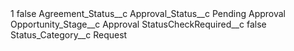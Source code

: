 <?xml version="1.0" encoding="UTF-8"?>
<CustomMetadata xmlns="http://soap.sforce.com/2006/04/metadata" xmlns:xsi="http://www.w3.org/2001/XMLSchema-instance" xmlns:xsd="http://www.w3.org/2001/XMLSchema">
    <label>1</label>
    <protected>false</protected>
    <values>
        <field>Agreement_Status__c</field>
        <value xsi:nil="true"/>
    </values>
    <values>
        <field>Approval_Status__c</field>
        <value xsi:type="xsd:string">Pending Approval</value>
    </values>
    <values>
        <field>Opportunity_Stage__c</field>
        <value xsi:type="xsd:string">Approval</value>
    </values>
    <values>
        <field>StatusCheckRequired__c</field>
        <value xsi:type="xsd:boolean">false</value>
    </values>
    <values>
        <field>Status_Category__c</field>
        <value xsi:type="xsd:string">Request</value>
    </values>
</CustomMetadata>
